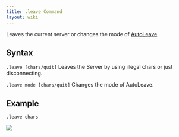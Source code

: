 ```yaml
---
title: .leave Command
layout: wiki
---
```

Leaves the current server or changes the mode of [AutoLeave]().

## Syntax
`.leave [chars/quit]` Leaves the Server by using illegal chars or just disconnecting.

`.leave mode [chars/quit]` Changes the mode of AutoLeave.

## Example
`.leave chars`

![](http://puu.sh/hKpLQ/7dcb873074.png)
